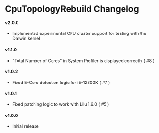 CpuTopologyRebuild Changelog
===================
#### v2.0.0
- Implemented experimental CPU cluster support for testing with the Darwin kernel

#### v1.1.0
- "Total Number of Cores" in System Profiler is displayed correctly ( #8 )

#### v1.0.2
- Fixed E-Core detection logic for i5-12600K ( #7 )

#### v1.0.1
- Fixed patching logic to work with Lilu 1.6.0 ( #5 )

#### v1.0.0
- Initial release
